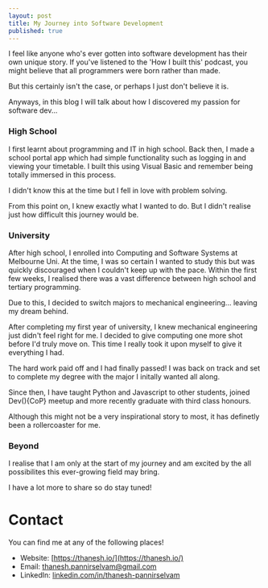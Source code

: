 ```yaml
---
layout: post
title: My Journey into Software Development
published: true
---
```


I feel like anyone who's ever gotten into software development has their own unique story. If you've listened to the 'How I built this' podcast, you might believe that all programmers were born rather than made.

But this certainly isn't the case, or perhaps I just don't believe it is.

Anyways, in this blog I will talk about how I discovered my passion for software dev...

### High School

I first learnt about programming and IT in high school. Back then, I made a school portal app which had simple functionality such as logging in and viewing your timetable. I built this using Visual Basic and remember being totally immersed in this process. 

I didn't know this at the time but I fell in love with problem solving.

From this point on, I knew exactly what I wanted to do. But I didn't realise just how difficult this journey would be.

### University 

After high school, I enrolled into Computing and Software Systems at Melbourne Uni. At the time, I was so certain I wanted to study this but was quickly discouraged when I couldn't keep up with the pace. Within the first few weeks, I realised there was a vast difference between high school and tertiary programming.

Due to this, I decided to switch majors to mechanical engineering... leaving my dream behind.

After completing my first year of university, I knew mechanical engineering just didn't feel right for me. I decided to give computing one more shot before I'd truly move on. This time I really took it upon myself to give it everything I had. 

The hard work paid off and I had finally passed! I was back on track and set to complete my degree with the major I initally wanted all along.

Since then, I have taught Python and Javascript to other students, joined Dev(){CoP} meetup and more recently graduate with third class honours.

Although this might not be a very inspirational story to most, it has definetly been a rollercoaster for me.

### Beyond

I realise that I am only at the start of my journey and am excited by the all possibilites this ever-growing field may bring.

I have a lot more to share so do stay tuned! 

# Contact

You can find me at any of the following places!

- Website: [https://thanesh.io/](https://thanesh.io/)
- Email: [thanesh.pannirselvam@gmail.com](mailto:thanesh.pannirselvam@gmail.com)
- LinkedIn: [linkedin.com/in/thanesh-pannirselvam](https://linkedin.com/in/thanesh-pannirselvam)